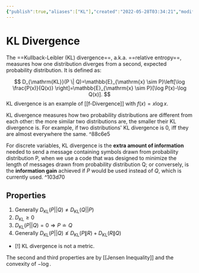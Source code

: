```yaml
---
{"publish":true,"aliases":["KL"],"created":"2022-05-28T03:34:21","modified":"2025-06-01T03:56:26","tags":["pub-stat"],"cssclasses":"","type":"note","sup":["[[Machine Learning]]","[[Information Theory]]","[[Statistics]]","[[f-Divergence]]"],"state":"done"}
---
```



# KL Divergence

The ==Kullback-Leibler (KL) divergence==, a.k.a. ==relative entropy==, measures how one distribution diverges from a second, expected probability distribution. It is defined as:

$$
D_{\mathrm{KL}}(P \| Q)=\mathbb{E}_{\mathrm{x} \sim P}\left[\log \frac{P(x)}{Q(x)} \right]=\mathbb{E}_{\mathrm{x} \sim P}[\log P(x)-\log Q(x)].
$$
KL divergence is an example of [[f-Divergence]] with $f(x) = x\log x$.

KL divergence measures how two probability distributions are different from each other: the more similar two distributions are, the smaller their KL divergence is. For example, if two distributions' KL divergence is 0, iff they are almost everywhere the same. ^88c6e5

For discrete variables, KL divergence is the **extra amount of information** needed to send a message containing symbols drawn from probability distribution P, when we use a code that was designed to minimize the length of messages drawn from probability distribution Q; or conversely, is the **information gain** achieved if $P$ would be used instead of $Q$, which is currently used. ^103d70

## Properties

1. Generally $D_{\mathrm{KL}}(P||Q) \neq  D_{\mathrm{KL}}(Q||P)$
2. $D_{\mathrm{KL}} \geq 0$
3. $D_{\mathrm{KL}}(P||Q) = 0 \Rightarrow P \doteq Q$
4. Generally $D_{\mathrm{KL}}(P||Q) \not\le D_{\mathrm{KL}}(P\|R) + D_{\mathrm{KL}}(R\| Q)$

- [!] KL divergence is not a metric.

The second and third properties are by [[Jensen Inequality]] and the convexity of $-\log$.
